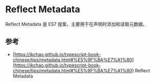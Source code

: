 # Reflect Metadata

Reflect Metadata 是 ES7 提案，主要用于在声明时添加和读取元数据。

## 参考

- [https://jkchao.github.io/typescript-book-chinese/tips/metadata.html#%E5%9F%BA%E7%A1%80](https://jkchao.github.io/typescript-book-chinese/tips/metadata.html#%E5%9F%BA%E7%A1%80) Reflect Metadata